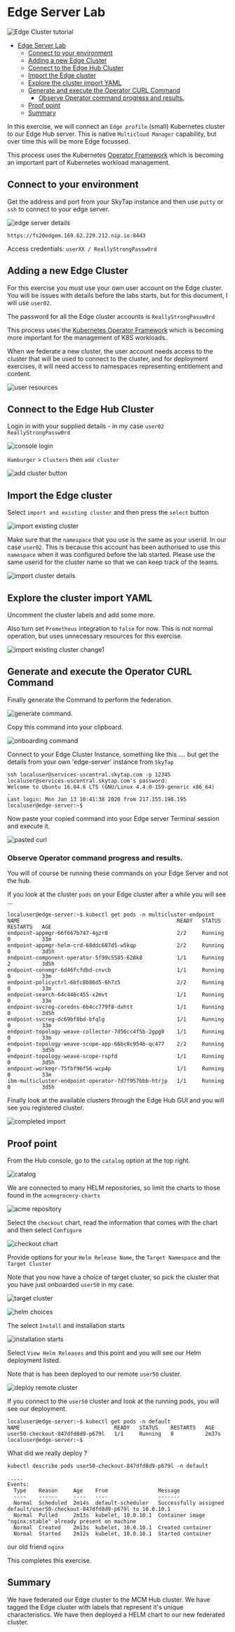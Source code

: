 # Edge Server Lab

![Edge Cluster tutorial](images/2020-01-23-21-29-16.png)

<!-- TOC -->

- [Edge Server Lab](#edge-server-lab)
  - [Connect to your environment](#connect-to-your-environment)
  - [Adding a new Edge Cluster](#adding-a-new-edge-cluster)
  - [Connect to the Edge Hub Cluster](#connect-to-the-edge-hub-cluster)
  - [Import the Edge cluster](#import-the-edge-cluster)
  - [Explore the cluster import YAML](#explore-the-cluster-import-yaml)
  - [Generate and execute the Operator CURL Command](#generate-and-execute-the-operator-curl-command)
    - [Observe Operator command progress and results.](#observe-operator-command-progress-and-results)
  - [Proof point](#proof-point)
  - [Summary](#summary)

<!-- /TOC -->

In this exercise, we will connect an `Edge profile` (small) Kubernetes cluster to our Edge Hub server. This is native `Multicloud Manager` capability, but over time this will be more Edge focussed.

This process uses the Kubernetes [Operator Framework](https://github.com/operator-framework) which is becoming an important part of Kubernetes workload management.

## Connect to your environment

Get the address and port from your SkyTap instance and then use `putty` or `ssh` to connect to your edge server.

![edge server details](images/2020/01/edge-server-details.png)

`https://fs20edgem.169.62.229.212.nip.io:8443`

Access credentials: `userXX / ReallyStrongPassw0rd`

## Adding a new Edge Cluster

For this exercise you must use your own user account on the Edge cluster. You will be issues with details before the labs starts, but for this document, I will use `user02`.

The password for all the Edge cluster accounts is `ReallyStrongPassw0rd`

This process uses the [Kubernetes Operator Framework](https://github.com/operator-framework/getting-started) which is becoming more important for the management of K8S workloads.

When we federate a new cluster, the user account needs access to the cluster that will be used to connect to the cluster, and for deployment exercises, it will need access to namespaces representing entitlement and content.

![user resources](images/2020/01/user-resources.png)

## Connect to the Edge Hub Cluster

Login in with your supplied details - in my case `user02` `ReallyStrongPassw0rd`

![console login](images/2020/01/console-login.png)

`Hamburger` > `Clusters` then `add cluster`

![add cluster button](images/2020/01/add-cluster-button.png)

## Import the Edge cluster

Select `import and existing cluster` and then press the `select` button

![import existing cluster](images/2020/01/import-existing-cluster.png)

Make sure that the `namespace` that you use is the same as your userid. In our case `user02`. This is because this account has been authorised to use this `namespace` when it was configured before the lab started. Please use the same userid for the cluster name so that we can keep track of the teams.

![import cluster details](images/2020/01/import-cluster-details.png)

## Explore the cluster import YAML

Uncomment the cluster labels and add some more.

Also turn set `Prometheus` integration to `false` for now. This is not normal operation, but uses unnecessary resources for this exercise.

![import existing cluster change1](images/2020/01/2020-01-13-12-32-32.png)

## Generate and execute the Operator CURL Command

Finally generate the Command to perform the federation.

![generate command](images/2020/01/generate-command.png).

Copy this command into your clipboard.

![onboarding command](images/2020/01/onboarding-command.png)

Connect to your Edge Cluster Instance, something like this .... but get the details from your own 'edge-server' instance from `SkyTap`

```
ssh localuser@services-uscentral.skytap.com -p 12345
localuser@services-uscentral.skytap.com's password:
Welcome to Ubuntu 16.04.6 LTS (GNU/Linux 4.4.0-159-generic x86_64)
.
Last login: Mon Jan 13 10:41:38 2020 from 217.155.198.195
localuser@edge-server:~$
```

Now paste your copied command into your Edge server Terminal session and execute it.

![pasted curl](images/2020/01/2020-01-11-13-32-13.png)

### Observe Operator command progress and results.

You will of course be running these commands on your Edge Server and not the hub.

If you look at the cluster `pods` on your Edge cluster after a while you will see ...

```
localuser@edge-server:~$ kubectl get pods -n multicluster-endpoint
NAME                                                  READY   STATUS        RESTARTS   AGE
endpoint-appmgr-66f667b747-4gzr8                      2/2     Running       0          33m
endpoint-appmgr-helm-crd-68ddc687d5-w5kqp             2/2     Running       0          3d5h
endpoint-component-operator-5f99c5585-628k8           1/1     Running       2          3d5h
endpoint-connmgr-6d46fcfdbd-cnvcb                     1/1     Running       0          33m
endpoint-policyctrl-6bfc8b86d5-6h7z5                  2/2     Running       0          33m
endpoint-search-64c446c455-x2mvt                      1/1     Running       0          33m
endpoint-svcreg-coredns-6b4cc779f8-dxhtt              1/1     Running       0          3d5h
endpoint-svcreg-dc69bf8bd-bfqlg                       1/1     Running       0          33m
endpoint-topology-weave-collector-7d56cc4f5b-2gpg8    1/1     Running       0          33m
endpoint-topology-weave-scope-app-66bc8c954b-qc477    2/2     Running       0          3d5h
endpoint-topology-weave-scope-rspfd                   1/1     Running       0          3d5h
endpoint-workmgr-75fbf96f56-wcp4p                     1/1     Running       0          33m
ibm-multicluster-endpoint-operator-7d7f957bbb-htrjp   1/1     Running       0          3d5h

```

Finally look at the available clusters through the Edge Hub GUI and you will see you registered cluster.

![completed import](images/2020/01/completed-cluster-import.png)

## Proof point

From the Hub console, go to the `catalog` option at the top right.

![catalog](images/2020/01/catalog.png)

We are connected to many HELM repositories, so limit the charts to those found in the `acmegrocery-charts`

![acme repository](images/2020/01/acme-repository.png)

Select the `checkout` chart, read the information that comes with the chart and then select `Configure`

![checkout chart](images/2020/01/checkout-chart.png)

Provide options for your `Helm Release Name`, the `Target Namespace` and the `Target Cluster`

Note that you now have a choice of target cluster, so pick the cluster that you have just onboarded `user50` in my case.

![target cluster](images/2020/01/target-cluster.png)

![helm choices](images/2020/01/helm-choices.png)

The select `Install` and installation starts

![installation starts](images/2020/01/installation-starts.png)

Select `View Helm Releases` and this point and you will see our Helm deployment listed.

Note that is has been deployed to our remote `user50` cluster.

![deploy remote cluster](images/2020/01/deploy-remote-cluster.png)

If you connect to the `user50` cluster and look at the running pods, you will see our deployment.

```
localuser@edge-server:~$ kubectl get pods -n default
NAME                              READY   STATUS    RESTARTS   AGE
user50-checkout-847dfd8d9-p679l   1/1     Running   0          2m37s
localuser@edge-server:~$
```

What did we really deploy ?

```
kubectl describe pods user50-checkout-847dfd8d9-p679l -n default

.....
Events:
  Type    Reason     Age    From                Message
  ----    ------     ----   ----                -------
  Normal  Scheduled  2m14s  default-scheduler   Successfully assigned default/user50-checkout-847dfd8d9-p679l to 10.0.10.1
  Normal  Pulled     2m13s  kubelet, 10.0.10.1  Container image "nginx:stable" already present on machine
  Normal  Created    2m13s  kubelet, 10.0.10.1  Created container
  Normal  Started    2m12s  kubelet, 10.0.10.1  Started container
```

our old friend `nginx`

This completes this exercise.

## Summary

We have federated our Edge cluster to the MCM Hub cluster. We have tagged the Edge cluster with labels that represent it's unique characteristics. We have then deployed a HELM chart to our new federated cluster.
